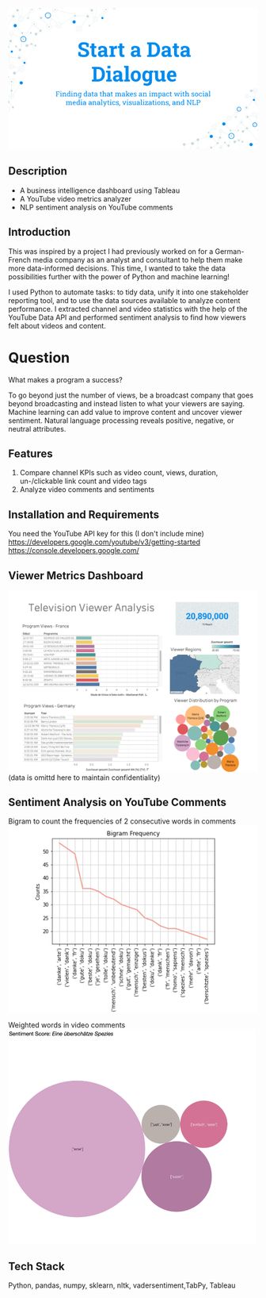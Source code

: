 <img src='visualizations/Title.png' width=700>

## Description
* A business intelligence dashboard using Tableau<br/> 
* A YouTube video metrics analyzer<br/>
* NLP sentiment analysis on YouTube comments<br/> 

## Introduction
This was inspired by a project I had previously worked on for a German-French media company as an analyst and consultant to help them make more data-informed decisions. This time, I wanted to take the data possibilities further with the power of Python and machine learning!

I used Python to automate tasks: to tidy data, unify it into one stakeholder reporting tool, and to use the data sources available to analyze content performance. I extracted channel and video statistics with the help of the YouTube Data API and performed sentiment analysis to find how viewers felt about videos and content.

# Question
What makes a program a success?

To go beyond just the number of views, be a broadcast company that goes beyond broadcasting and instead listen to what your viewers are saying. Machine learning can add value to improve content and uncover viewer sentiment. Natural language processing reveals positive, negative, or neutral attributes.

## Features
1. Compare channel KPIs such as video count, views, duration, un-/clickable link count and video tags<br/>
2. Analyze video comments and sentiments 

## Installation and Requirements
You need the YouTube API key for this (I don't include mine)<br/>
https://developers.google.com/youtube/v3/getting-started <br/>
https://console.developers.google.com/

## Viewer Metrics Dashboard
<img src='visualizations/TV_metrics.png' width=700>
(data is omittd here to maintain confidentiality)

## Sentiment Analysis on YouTube Comments
Bigram to count the frequencies of 2 consecutive words in comments
<img src='visualizations/Bigram_Frequency.png' width=700>

Weighted words in video comments
<img src='visualizations/Sentiment_score.png' width=500>

## Tech Stack
Python, pandas, numpy, sklearn, nltk, vadersentiment,TabPy, Tableau 
